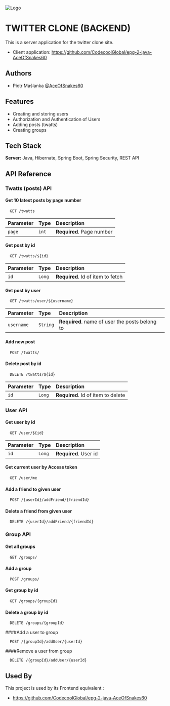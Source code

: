 
![Logo]((https://github.com/CodecoolGlobal/el-proyecte-grande-sprint-1-java-AceOfSnakes60/twatter-logo.png?raw=true))


# TWITTER CLONE (BACKEND)

This is a server application for the twitter clone site.
- Client application: https://github.com/CodecoolGlobal/epg-2-java-AceOfSnakes60


## Authors

- Piotr Maślanka [@AceOfSnakes60](https://github.com/AceOfSnakes60)


## Features

- Creating and storing users
- Authorization and Authentication of Users
- Adding posts (twatts)
- Creating groups


## Tech Stack

**Server:** Java, Hibernate, Spring Boot, Spring Security, REST API


## API Reference

### Twatts (posts) API

#### Get 10 latest posts by page number

```http
  GET /twatts
```

| Parameter | Type     | Description                |
| :-------- | :------- | :------------------------- |
| `page`    |   `int`  | **Required**. Page number  |

#### Get post by id

```http
  GET /twatts/${id}
```

| Parameter | Type     | Description                       |
| :-------- | :------- | :-------------------------------- |
| `id`      | `Long`   | **Required**. Id of item to fetch |

#### Get post by user

```http
  GET /twatts/user/${username}
```

| Parameter | Type     | Description                                    |
| :-------- | :------- | :--------------------------------------------- |
| `username`| `String` | **Required**. name of user the posts belong to |


#### Add new post

```http
  POST /twatts/
```

#### Delete post by id

```http
  DELETE /twatts/${id}
```

| Parameter | Type     | Description                       |
| :-------- | :------- | :-------------------------------- |
| `id`      | `Long`   | **Required**. Id of item to delete|

### User API

#### Get user by id

```http
  GET /user/${id}
```

| Parameter | Type     | Description                |
| :-------- | :------- | :------------------------- |
| `id`      |  `Long`  | **Required**. User id      |

#### Get current user by Access token

```http
  GET /user/me
```

#### Add a friend to given user

```http
  POST /{userId}/addFriend/{friendId}
```

#### Delete a friend from given user

```http
  DELETE /{userId}/addFriend/{friendId}
```

### Group API

#### Get all groups

```http
  GET /groups/
```

#### Add a group

```http
  POST /groups/
```

#### Get group by id

```http
  GET /groups/{groupId}
```

#### Delete a group by id

```http
  DELETE /groups/{groupId}
```

####Add a user to group

```http
  POST /{groupId}/addUser/{userId}
```

####Remove a user from group

```http
  DELETE /{groupId}/addUser/{userId}
```
## Used By

This project is used by its Frontend equivalent :

-  https://github.com/CodecoolGlobal/epg-2-java-AceOfSnakes60

